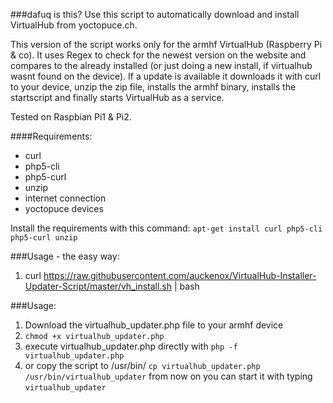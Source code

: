 ###dafuq is this?
Use this script to automatically download and install VirtualHub from yoctopuce.ch.

This version of the script works only for the armhf VirtualHub (Raspberry Pi & co).
It uses Regex to check for the newest version on the website and compares to the already installed (or just doing a new install, if virtualhub wasnt found on the device).
If a update is available it downloads it with curl to your device, unzip the zip file, installs the armhf binary, installs the startscript and finally starts VirtualHub as a service.

Tested on Raspbian Pi1 & Pi2.

####Requirements:
* curl
* php5-cli
* php5-curl
* unzip
* internet connection
* yoctopuce devices

Install the requirements with this command:
`apt-get install curl php5-cli php5-curl unzip`

###Usage - the easy way:
1. curl https://raw.githubusercontent.com/auckenox/VirtualHub-Installer-Updater-Script/master/vh_install.sh | bash

###Usage:
1. Download the virtualhub_updater.php file to your armhf device
2. `chmod +x virtualhub_updater.php`
3. execute virtualhub_updater.php directly with `php -f virtualhub_updater.php` 
4. or copy the script to /usr/bin/ `cp virtualhub_updater.php /usr/bin/virtualhub_updater` from now on you can start it with typing `virtualhub_updater`
